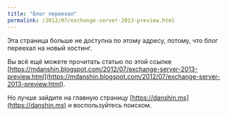 ```yaml
---
title: "Блог переехал"
permalink: /2012/07/exchange-server-2013-preview.html
---
```

Эта страница больше не доступна по этому адресу, потому, что блог переехал на новый хостинг.

Вы всё ещё можете прочитать статью по этой ссылке [https://mdanshin.blogspot.com/2012/07/exchange-server-2013-preview.html](https://mdanshin.blogspot.com/2012/07/exchange-server-2013-preview.html).

Но лучше зайдите на главную страницу [https://danshin.ms](https://danshin.ms) и воспользуйтесь поиском.